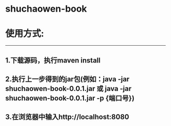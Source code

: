 # shuchaowen-book
使用方式:
========
---------
1.下载源码，执行maven install
---------
2.执行上一步得到的jar包(例如：java -jar shuchaowen-book-0.0.1.jar 或 java -jar shuchaowen-book-0.0.1.jar -p {端口号})
---------
3.在浏览器中输入http://localhost:8080
---------
